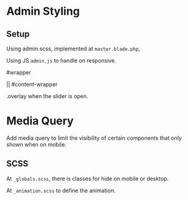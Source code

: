 # Admin Styling 

## Setup

Using admin.scss, implemented at `master.blade.php`, 

Using JS `admin.js` to handle on responsive.

#wrapper 

   ||  #content-wrapper

.overlay when the slider is open.

# Media Query

Add media query to limit the visibility of certain components that only shown when on mobile.




## SCSS

At `_globals.scss`, there is classes for hide on mobile or desktop.

At `_animation.scss` to define the animation.


